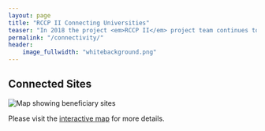 ```yaml
---
layout: page
title: "RCCP II Connecting Universities"
teaser: "In 2018 the project <em>RCCP II</em> project team continues to connect universities in South Africa to the Internet. Learn more about the progress and plans."
permalink: "/connectivity/"
header:
    image_fullwidth: "whitebackground.png"
---
```


## Connected Sites

![Map showing beneficiary sites](rccp-sites.png)

Please visit the [interactive map](http://rpubs.com/anelda/rccp-sites) for more details.
